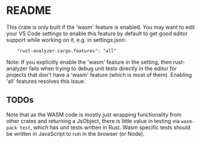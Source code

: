 # README

This crate is only built if the 'wasm' feature is enabled. You may want to edit your 
VS Code settings to enable this feature by default to get good editor support while 
working on it, e.g. in settings.json:

```text
    "rust-analyzer.cargo.features": "all"
```

Note: If you explicitly enable the 'wasm' feature in the setting, then rust-analyzer fails
when trying to debug unit tests directly in the editor for projects that don't have a
'wasm' feature (which is most of them). Enabling 'all' features resolves this issue.

## TODOs

Note that as the WASM code is mostly just wrapping functionality from other crates
and returning a JsObject, there is little value in testing via `wasm-pack test`,
which has unit tests written in Rust. Wasm specific tests should be written in JavaScript
to run in the browser (or Node).

